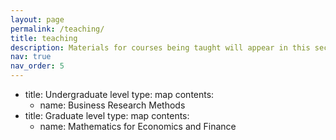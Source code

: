 ```yaml
---
layout: page
permalink: /teaching/
title: teaching
description: Materials for courses being taught will appear in this section.
nav: true
nav_order: 5
---
```


- title: Undergraduate level
  type: map
  contents:
    - name: Business Research Methods
- title: Graduate level
  type: map
  contents:
    - name: Mathematics for Economics and Finance
